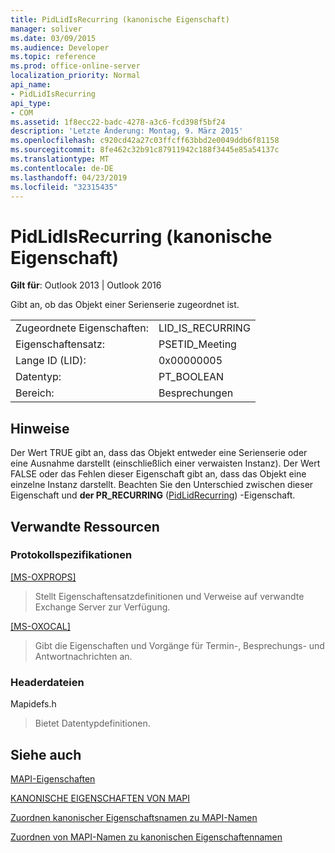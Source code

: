 ```yaml
---
title: PidLidIsRecurring (kanonische Eigenschaft)
manager: soliver
ms.date: 03/09/2015
ms.audience: Developer
ms.topic: reference
ms.prod: office-online-server
localization_priority: Normal
api_name:
- PidLidIsRecurring
api_type:
- COM
ms.assetid: 1f8ecc22-badc-4278-a3c6-fcd398f5bf24
description: 'Letzte Änderung: Montag, 9. März 2015'
ms.openlocfilehash: c920cd42a27c03ffcff63bbd2e0049ddb6f81158
ms.sourcegitcommit: 8fe462c32b91c87911942c188f3445e85a54137c
ms.translationtype: MT
ms.contentlocale: de-DE
ms.lasthandoff: 04/23/2019
ms.locfileid: "32315435"
---
```

# <a name="pidlidisrecurring-canonical-property"></a>PidLidIsRecurring (kanonische Eigenschaft)

  
  
**Gilt für**: Outlook 2013 | Outlook 2016 
  
Gibt an, ob das Objekt einer Serienserie zugeordnet ist.
  
|||
|:-----|:-----|
|Zugeordnete Eigenschaften:  <br/> |LID_IS_RECURRING  <br/> |
|Eigenschaftensatz:  <br/> |PSETID_Meeting  <br/> |
|Lange ID (LID):  <br/> |0x00000005  <br/> |
|Datentyp:  <br/> |PT_BOOLEAN  <br/> |
|Bereich:  <br/> |Besprechungen  <br/> |
   
## <a name="remarks"></a>Hinweise

Der Wert TRUE gibt an, dass das Objekt entweder eine Serienserie oder eine Ausnahme darstellt (einschließlich einer verwaisten Instanz). Der Wert FALSE oder das Fehlen dieser Eigenschaft gibt an, dass das Objekt eine einzelne Instanz darstellt. Beachten Sie den Unterschied zwischen dieser Eigenschaft und **der PR_RECURRING** ([PidLidRecurring](pidlidrecurring-canonical-property.md)) -Eigenschaft.
  
## <a name="related-resources"></a>Verwandte Ressourcen

### <a name="protocol-specifications"></a>Protokollspezifikationen

[[MS-OXPROPS]](https://msdn.microsoft.com/library/f6ab1613-aefe-447d-a49c-18217230b148%28Office.15%29.aspx)
  
> Stellt Eigenschaftensatzdefinitionen und Verweise auf verwandte Exchange Server zur Verfügung.
    
[[MS-OXOCAL]](https://msdn.microsoft.com/library/09861fde-c8e4-4028-9346-e7c214cfdba1%28Office.15%29.aspx)
  
> Gibt die Eigenschaften und Vorgänge für Termin-, Besprechungs- und Antwortnachrichten an.
    
### <a name="header-files"></a>Headerdateien

Mapidefs.h
  
> Bietet Datentypdefinitionen.
    
## <a name="see-also"></a>Siehe auch



[MAPI-Eigenschaften](mapi-properties.md)
  
[KANONISCHE EIGENSCHAFTEN VON MAPI](mapi-canonical-properties.md)
  
[Zuordnen kanonischer Eigenschaftsnamen zu MAPI-Namen](mapping-canonical-property-names-to-mapi-names.md)
  
[Zuordnen von MAPI-Namen zu kanonischen Eigenschaftennamen](mapping-mapi-names-to-canonical-property-names.md)


